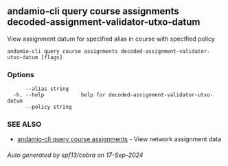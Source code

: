 ## andamio-cli query course assignments decoded-assignment-validator-utxo-datum

View assignment datum for specified alias in course with specified policy

```
andamio-cli query course assignments decoded-assignment-validator-utxo-datum [flags]
```

### Options

```
      --alias string    
  -h, --help            help for decoded-assignment-validator-utxo-datum
      --policy string   
```

### SEE ALSO

* [andamio-cli query course assignments](andamio-cli_query_course_assignments.md.md)	 - View network assignment data

###### Auto generated by spf13/cobra on 17-Sep-2024
